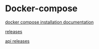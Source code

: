 # Docker-compose

[docker compose installation documentation](https://docs.docker.com/compose/install/#master-builds)

[releases](https://github.com/docker/compose/releases)

[api releases](https://api.github.com/repos/docker/compose/releases/latest)